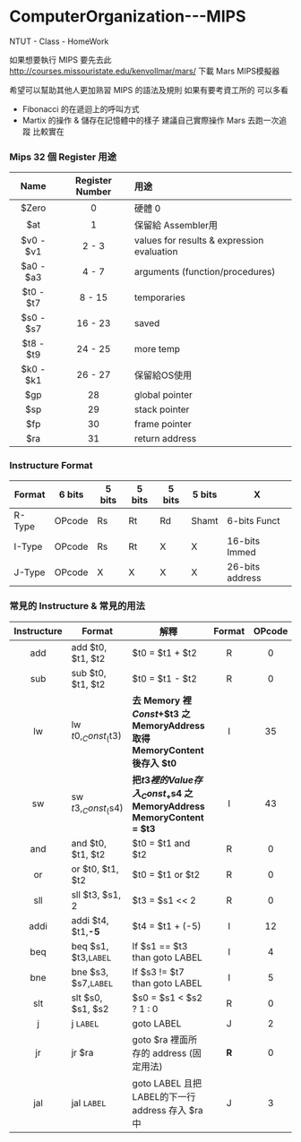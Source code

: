 # ComputerOrganization---MIPS
NTUT - Class - HomeWork

如果想要執行 MIPS 要先去此 http://courses.missouristate.edu/kenvollmar/mars/ 
下載 Mars MIPS模擬器

希望可以幫助其他人更加熟習 MIPS 的語法及規則
如果有要考資工所的 可以多看 
  - Fibonacci 的在遞迴上的呼叫方式
  - Martix 的操作 & 儲存在記憶體中的樣子
建議自己實際操作 Mars 去跑一次追蹤 比較實在 

### Mips 32 個 Register 用途
|Name     |Register Number | 用途           |
|:-------:|:--------------:|:---------------|
|$Zero    |0               |硬體 0 |
|$at      |1               |保留給 Assembler用|
|$v0 - $v1|2 - 3           |values for results & expression evaluation|
|$a0 - $a3|4 - 7           |arguments (function/procedures)|
|$t0 - $t7|8 - 15          |temporaries| 
|$s0 - $s7|16 - 23         |saved|
|$t8 - $t9|24 - 25         |more temp|
|$k0 - $k1|26 - 27         |保留給OS使用|
|$gp      |28              |global pointer|
|$sp      |29              |stack pointer|
|$fp      |30              |frame pointer|
|$ra      |31              |return address|

### Instructure Format
|Format| 6 bits | 5 bits | 5 bits | 5 bits | 5 bits |X|
|----|----|----|----|----|----|----|
|R-Type|OPcode|Rs|Rt|Rd|Shamt|6-bits Funct|
|I-Type|OPcode|Rs|Rt|X|X|16-bits Immed|
|J-Type|OPcode|X|X|X|X|26-bits address|

### 常見的 Instructure & 常見的用法
|Instructure|        Format       |              解釋       |Format |OPcode|  Funct   |
|:---------:|---------------------|--------------------------|:------:|:-----:|:-----:|
|add        |add $t0, $t1, $t2    |$t0 = $t1 + $t2           |R|0|32|
|sub        |sub $t0, $t1, $t2    |$t0 = $t1 - $t2           |R|0|34|
|lw         |lw $t0, _Const_($t3) |**去 Memory 裡 _Const_+$t3 之 MemoryAddress 取得 MemoryContent 後存入 $t0** |I|35|X|                     
|sw         |sw $t3, _Const_($s4) |**把$t3裡的 Value 存入 _Const_+$s4 之MemoryAddress MemoryContent = $t3**    |I|43|X|       
|and        |and $t0, $t1, $t2    |$t0 = $t1 and $t2          |R|0|36|    
|or         |or $t0, $t1, $t2     |$t0 = $t1 or  $t2          |R|0|37|    
|sll        |sll $t3, $s1, 2      |$t3 = $s1 << 2             |R|0|0|
|addi       |addi $t4, $t1,**-5** |$t4 = $t1 + (-5)           |I|12|X|   
|beq        |beq $s1, $t3,`LABEL` |If $s1 == $t3 than goto LABEL  |I|4|X|          
|bne        |bne $s3, $s7,`LABEL` |If $s3 != $t7 than goto LABEL  |I|5|X|              
|slt        |slt $s0, $s1, $s2    |$s0 = $s1 < $s2 ? 1 : 0    |R|0|42|           
|j          |j  `LABEL`           |goto LABEL                 |J|2|X|       
|jr         |jr  $ra              |goto $ra 裡面所存的 address (固定用法)    |**R**|0|X|           
|jal        |jal  `LABEL`         |goto LABEL 且把 LABEL的下一行address 存入 $ra 中 |J|3|X|              
